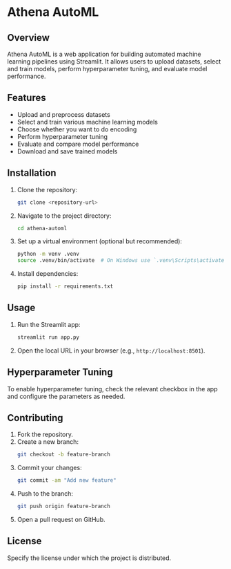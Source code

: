 # Athena AutoML

## Overview

Athena AutoML is a web application for building automated machine learning pipelines using Streamlit. It allows users to upload datasets, select and train models, perform hyperparameter tuning, and evaluate model performance.

## Features

- Upload and preprocess datasets
- Select and train various machine learning models
- Choose whether you want to do encoding 
- Perform hyperparameter tuning
- Evaluate and compare model performance
- Download and save trained models

## Installation

1. Clone the repository:
    ```bash
    git clone <repository-url>
    ```

2. Navigate to the project directory:
    ```bash
    cd athena-automl
    ```

3. Set up a virtual environment (optional but recommended):
    ```bash
    python -m venv .venv
    source .venv/bin/activate  # On Windows use `.venv\Scripts\activate`
    ```

4. Install dependencies:
    ```bash
    pip install -r requirements.txt
    ```

## Usage

1. Run the Streamlit app:
    ```bash
    streamlit run app.py
    ```

2. Open the local URL in your browser (e.g., `http://localhost:8501`).

## Hyperparameter Tuning

To enable hyperparameter tuning, check the relevant checkbox in the app and configure the parameters as needed.

## Contributing

1. Fork the repository.
2. Create a new branch:
    ```bash
    git checkout -b feature-branch
    ```
3. Commit your changes:
    ```bash
    git commit -am "Add new feature"
    ```
4. Push to the branch:
    ```bash
    git push origin feature-branch
    ```
5. Open a pull request on GitHub.

## License

Specify the license under which the project is distributed.

